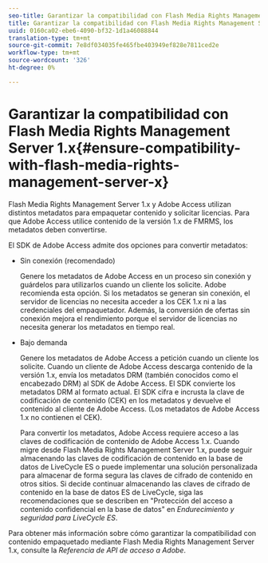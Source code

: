 ```yaml
---
seo-title: Garantizar la compatibilidad con Flash Media Rights Management Server 1.x
title: Garantizar la compatibilidad con Flash Media Rights Management Server 1.x
uuid: 0160ca02-ebe6-4090-bf32-1d1a46088844
translation-type: tm+mt
source-git-commit: 7e8df034035fe465fbe403949ef828e7811ced2e
workflow-type: tm+mt
source-wordcount: '326'
ht-degree: 0%

---
```



# Garantizar la compatibilidad con Flash Media Rights Management Server 1.x{#ensure-compatibility-with-flash-media-rights-management-server-x}

Flash Media Rights Management Server 1.x y Adobe Access utilizan distintos metadatos para empaquetar contenido y solicitar licencias. Para que Adobe Access utilice contenido de la versión 1.x de FMRMS, los metadatos deben convertirse.

El SDK de Adobe Access admite dos opciones para convertir metadatos:

* Sin conexión (recomendado)

   Genere los metadatos de Adobe Access en un proceso sin conexión y guárdelos para utilizarlos cuando un cliente los solicite. Adobe recomienda esta opción. Si los metadatos se generan sin conexión, el servidor de licencias no necesita acceder a los CEK 1.x ni a las credenciales del empaquetador. Además, la conversión de ofertas sin conexión mejora el rendimiento porque el servidor de licencias no necesita generar los metadatos en tiempo real.

* Bajo demanda

   Genere los metadatos de Adobe Access a petición cuando un cliente los solicite. Cuando un cliente de Adobe Access descarga contenido de la versión 1.x, envía los metadatos DRM (también conocidos como el encabezado DRM) al SDK de Adobe Access. El SDK convierte los metadatos DRM al formato actual. El SDK cifra e incrusta la clave de codificación de contenido (CEK) en los metadatos y devuelve el contenido al cliente de Adobe Access. (Los metadatos de Adobe Access 1.x no contienen el CEK).

   Para convertir los metadatos, Adobe Access requiere acceso a las claves de codificación de contenido de Adobe Access 1.x. Cuando migre desde Flash Media Rights Management Server 1.x, puede seguir almacenando las claves de codificación de contenido en la base de datos de LiveCycle ES o puede implementar una solución personalizada para almacenar de forma segura las claves de cifrado de contenido en otros sitios. Si decide continuar almacenando las claves de cifrado de contenido en la base de datos ES de LiveCycle, siga las recomendaciones que se describen en &quot;Protección del acceso a contenido confidencial en la base de datos&quot; en *Endurecimiento y seguridad para LiveCycle ES*.

Para obtener más información sobre cómo garantizar la compatibilidad con contenido empaquetado mediante Flash Media Rights Management Server 1.x, consulte la *Referencia de API de acceso a Adobe*.
